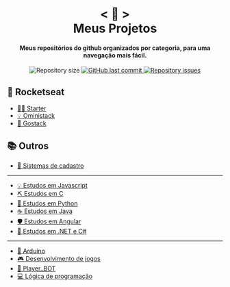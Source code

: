 <h1 align="center">
    < 📖 > <br>
    Meus Projetos
</h1>
  
<h4 align="center">
  Meus repositórios do github organizados por categoria, para uma navegação mais fácil.
</h4>

<p align="center"> 

  <img alt="Repository size" src="https://img.shields.io/github/repo-size/Nerd0000/Meus-Projetos.svg">

  <a href="https://github.com/Nerd0000/Meus-Projetos/commits/master">
    <img alt="GitHub last commit" src="https://img.shields.io/github/last-commit/Nerd0000/Meus-Projetos.svg">
  </a>

  <a href="https://github.com/Nerd0000/Meus-Projetos/issues">
    <img alt="Repository issues" src="https://img.shields.io/github/issues/Nerd0000/Meus-Projetos.svg">
  </a>

</p>

## 🚀 Rocketseat
- [👨‍🎓 Starter](https://github.com/Nerd0000/Estudos-em-Javascript)
- [💡 Oministack](./src/omni.md)
- [🚀 Gostack](https://github.com/Nerd0000/go-stack)

## 📚 Outros
- [👥 Sistemas de cadastro](./src/crud.md)
- - -
- [💡 Estudos em Javascript](./src/js.md)
- [⛏ Estudos em C](https://github.com/Nerd0000/Estudos-em-C)
- [🐍 Estudos em Python](./src/py.md)
- [☕ Estudos em Java](./src/java.md)
- [🛡️ Estudos em Angular](https://github.com/Nerd0000/Listagem-cursos)
- [🔮 Estudos em .NET e C#](https://github.com/Nerd0000/Estudando-.Net-e-CS)
- - -
- [🔩 Arduino](https://www.tinkercad.com/users/7kbRcmKM7hu-nerd0000?category=circuits&sort=likes&view_mode=default)
- [🎮 Desenvolvimento de jogos](https://github.com/Nerd0000/Desenvolvimento-de-jogos)
- [🔵 Player_BOT](https://github.com/Nerd0000/Player-discord-bot)
- [💻 Lógica de programação](https://github.com/Nerd0000/Logica-com-Portugol)
